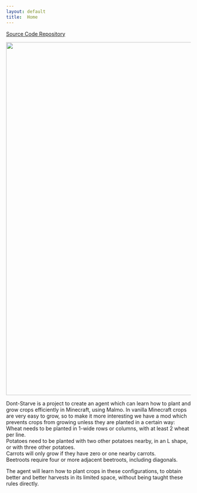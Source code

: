 ```yaml
---
layout: default
title:  Home
---
```


[Source Code Repository](https://github.com/Farbod909/cs175-dont-starve)

<img src="https://i.imgur.com/iqAfsK6.png" width="960">

Dont-Starve is a project to create an agent which can learn how to plant and grow crops efficiently in Minecraft, using Malmo. In vanilla Minecraft crops are very easy to grow, so to make it more interesting we have a mod which prevents crops from growing unless they are planted in a certain way:  
Wheat needs to be planted in 1-wide rows or columns, with at least 2 wheat per line.  
Potatoes need to be planted with two other potatoes nearby, in an L shape, or with three other potatoes.  
Carrots will only grow if they have zero or one nearby carrots.  
Beetroots require four or more adjacent beetroots, including diagonals.

The agent will learn how to plant crops in these configurations, to obtain better and better harvests in its limited space, without being taught these rules directly.
